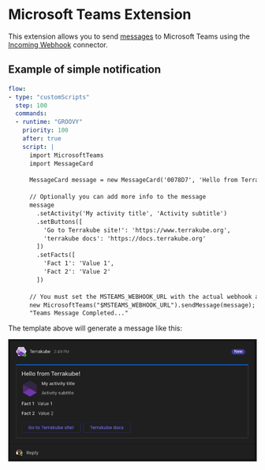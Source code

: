 # Microsoft Teams Extension

This extension allows you to send [messages](https://learn.microsoft.com/en-us/outlook/actionable-messages/message-card-reference) to Microsoft Teams using the [Incoming Webhook](https://docs.microsoft.com/en-us/microsoftteams/platform/webhooks-and-connectors/how-to/connectors-using) connector.

## Example of simple notification

```yaml
flow:
- type: "customScripts"
  step: 100
  commands:
  - runtime: "GROOVY"
    priority: 100
    after: true
    script: |
      import MicrosoftTeams
      import MessageCard

      MessageCard message = new MessageCard('0078D7', 'Hello from Terrakube!', 'Hello Terrakube!')

      // Optionally you can add more info to the message
      message
        .setActivity('My activity title', 'Activity subtitle')
        .setButtons([
          'Go to Terrakube site!': 'https://www.terrakube.org',
          'terrakube docs': 'https://docs.terrakube.org'
        ])
        .setFacts([
          'Fact 1': 'Value 1',
          'Fact 2': 'Value 2'
        ])

      // You must set the MSTEAMS_WEBHOOK_URL with the actual webhook as an environment variable on your workspace or globally
      new MicrosoftTeams("$MSTEAMS_WEBHOOK_URL").sendMessage(message);
      "Teams Message Completed..."
```

The template above will generate a message like this:

![MS Teams message](./snapshot.png)
